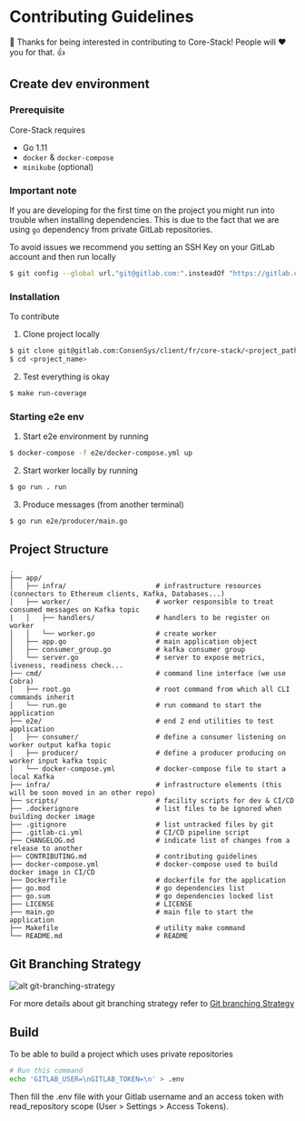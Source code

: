 # Contributing Guidelines

:dolphin: Thanks for being interested in contributing to Core-Stack! People will :heart: you for that. :thumbsup:

## Create dev environment

### Prerequisite

Core-Stack requires 

- Go 1.11
- ```docker``` & ```docker-compose```
- ```minikube``` (optional)

### Important note

If you are developing for the first time on the project you might run into trouble when installing dependencies. This is due to the fact that we are using ```go``` dependency from private GitLab repositories.

To avoid issues we recommend you setting an SSH Key on your GitLab account and then run locally

```sh
$ git config --global url."git@gitlab.com:".insteadOf "https://gitlab.com/"
```

### Installation

To contribute

1. Clone project locally

```sh
$ git clone git@gitlab.com:ConsenSys/client/fr/core-stack/<project_path>.git
$ cd <project_name>
```

2. Test everything is okay

```sh
$ make run-coverage
```

### Starting e2e env

1. Start e2e environment by running

```sh
$ docker-compose -f e2e/docker-compose.yml up
```

2. Start worker locally by running

```sh
$ go run . run
```

3. Produce messages (from another terminal)

```sh
$ go run e2e/producer/main.go
```

## Project Structure

```text
.
├── app/
│   ├── infra/                      # infrastructure resources (connectors to Ethereum clients, Kafka, Databases...)
│   ├── worker/                     # worker responsible to treat consumed messages on Kafka topic
|   │   ├── handlers/               # handlers to be register on worker 
│   │   └── worker.go               # create worker
│   ├── app.go                      # main application object
│   ├── consumer_group.go           # kafka consumer group
│   └── server.go                   # server to expose metrics, liveness, readiness check...
├── cmd/                            # command line interface (we use Cobra)
│   ├── root.go                     # root command from which all CLI commands inherit
│   └── run.go                      # run command to start the application
├── e2e/                            # end 2 end utilities to test application
│   ├── consumer/                   # define a consumer listening on worker output kafka topic
│   ├── producer/                   # define a producer producing on worker input kafka topic
│   └── docker-compose.yml          # docker-compose file to start a local Kafka
├── infra/                          # infrastructure elements (this will be soon moved in an other repo)
├── scripts/                        # facility scripts for dev & CI/CD
├── .dockerignore                   # list files to be ignored when building docker image
├── .gitignore                      # list untracked files by git
├── .gitlab-ci.yml                  # CI/CD pipeline script
├── CHANGELOG.md                    # indicate list of changes from a release to another
├── CONTRIBUTING.md                 # contributing guidelines                
├── docker-compose.yml              # docker-compose used to build docker image in CI/CD
├── Dockerfile                      # dockerfile for the application
├── go.mod                          # go dependencies list
├── go.sum                          # go dependencies locked list
├── LICENSE                         # LICENSE
├── main.go                         # main file to start the application
├── Makefile                        # utility make command
└── README.md                       # README
```

## Git Branching Strategy

![alt git-branching-strategy](https://gitlab.com/ConsenSys/client/fr/core-stack/doc/raw/master/diagrams/Git_Branching_Strategy.png)

For more details about git branching strategy refer to [Git branching Strategy](https://gitlab.com/ConsenSys/client/fr/core-stack/doc/raw/master/diagrams/Git_Branching_Strategy.png)

## Build

To be able to build a project which uses private repositories

```bash
# Run this command
echo 'GITLAB_USER=\nGITLAB_TOKEN=\n' > .env
```

Then fill the .env file with your Gitlab username and an access token with read_repository scope (User > Settings > Access Tokens).
